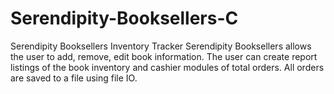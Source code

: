 # Serendipity-Booksellers-C
Serendipity Booksellers Inventory Tracker
Serendipity Booksellers allows the user to add, remove, edit book information.  The user can create report listings of the book inventory and cashier modules of total orders. All orders are saved to a file using file IO.
